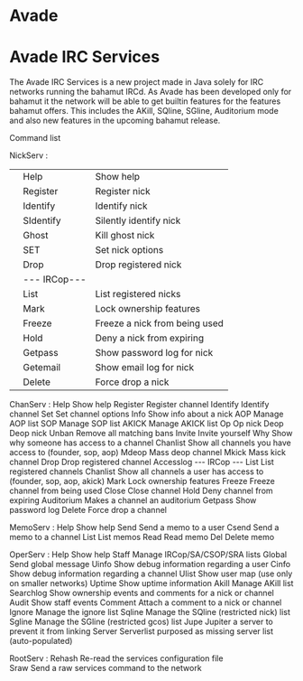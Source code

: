 # Avade
# Avade IRC Services

The Avade IRC Services is a new project made in Java solely for IRC networks running the bahamut IRCd. As Avade has
been developed only for bahamut it the network will be able to get builtin features for the features bahamut offers.
This includes the AKill, SQline, SGline, Auditorium mode and also new features in the upcoming bahamut release.

Command list

NickServ :

<table>
  <tr><td></td><td>Help</td><td>Show help</td></tr>
  <tr><td></td><td>Register</td><td>Register nick</td></tr>
  <tr><td></td><td>Identify</td><td>Identify nick</td></tr>
  <tr><td></td><td>SIdentify</td><td>Silently identify nick</td></tr>
  <tr><td></td><td>Ghost</td><td>Kill ghost nick</td></tr>  
  <tr><td></td><td>SET</td><td>Set nick options</td></tr>  
  <tr><td></td><td>Drop</td><td>Drop registered nick</td></tr>
  <tr><td></td><td>--- IRCop---</td><td></td></tr>
  <tr><td></td><td>List</td><td>List registered nicks</td></tr>
  <tr><td></td><td>Mark</td><td>Lock ownership features</td></tr>
  <tr><td></td><td>Freeze</td><td>Freeze a nick from being used</td></tr>
  <tr><td></td><td>Hold</td><td>Deny a nick from expiring</td></tr>
  <tr><td></td><td>Getpass</td><td>Show password log for nick</td></tr>
  <tr><td></td><td>Getemail</td><td>Show email log for nick</td></tr>
  <tr><td></td><td>Delete</td><td>Force drop a nick</td></tr>
</table>

ChanServ :
  Help            Show help
  Register        Register channel
  Identify        Identify channel
  Set             Set channel options
  Info            Show info about a nick
  AOP             Manage AOP list
  SOP             Manage SOP list
  AKICK           Manage AKICK list
  Op              Op nick
  Deop            Deop nick
  Unban           Remove all matching bans
  Invite          Invite yourself
  Why             Show why someone has access to a channel
  Chanlist        Show all channels you have access to (founder, sop, aop)
  Mdeop           Mass deop channel
  Mkick           Mass kick channel
  Drop            Drop registered channel
  Accesslog
  --- IRCop ---
  List            List registered channels
  Chanlist        Show all channels a user has access to (founder, sop, aop, akick)
  Mark            Lock ownership features
  Freeze          Freeze channel from being used
  Close           Close channel
  Hold            Deny channel from expiring
  Auditorium      Makes a channel an auditorium
  Getpass         Show password log
  Delete          Force drop a channel
  
MemoServ :
  Help            Show help
  Send            Send a memo to a user
  Csend           Send a memo to a channel
  List            List memos
  Read            Read memo
  Del             Delete memo
  
OperServ :
  Help            Show help
  Staff           Manage IRCop/SA/CSOP/SRA lists
  Global          Send global message
  Uinfo           Show debug information regarding a user
  Cinfo           Show debug information regarding a channel
  Ulist           Show user map (use only on smaller networks)
  Uptime          Show uptime information
  Akill           Manage AKill list
  Searchlog       Show ownership events and comments for a nick or channel
  Audit           Show staff events
  Comment         Attach a comment to a nick or channel
  Ignore          Manage the ignore list
  Sqline          Manage the SQline (restricted nick) list
  Sgline          Manage the SGline (restricted gcos) list
  Jupe            Jupiter a server to prevent it from linking
  Server          Serverlist purposed as missing server list (auto-populated)
  
RootServ :
  Rehash          Re-read the services configuration file        
  Sraw            Send a raw services command to the network
  


